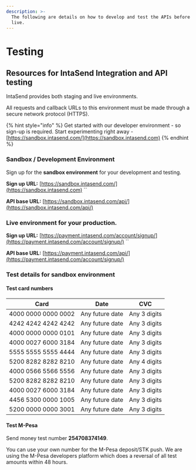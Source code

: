```yaml
---
description: >-
  The following are details on how to develop and test the APIs before going
  live.
---
```


# Testing

## Resources for IntaSend Integration and API testing

IntaSend provides both staging and live environments.

All requests and callback URLs to this environment must be made through a secure network protocol (HTTPS).&#x20;

{% hint style="info" %}
Get started with our developer environment - so sign-up is required. Start experimenting right away - [https://sandbox.intasend.com/](https://sandbox.intasend.com)
{% endhint %}

### Sandbox / Development Environment

Sign up for the **sandbox environment** for your development and testing.

**Sign up URL:** [https://sandbox.intasend.com/](https://sandbox.intasend.com) ``&#x20;

**API base URL:** [https://sandbox.intasend.com/api/](https://sandbox.intasend.com/api/)

### **Live environment** for your production.

**Sign up URL:** [https://payment.intasend.com/account/signup/](https://payment.intasend.com/account/signup/) ``&#x20;

**API base URL:** [https://payment.intasend.com/api/](https://payment.intasend.com/account/signup/)

### Test details for sandbox environment

#### Test card numbers

| Card                | Date            | CVC          |
| ------------------- | --------------- | ------------ |
| 4000 0000 0000 0002 | Any future date | Any 3 digits |
| 4242 4242 4242 4242 | Any future date | Any 3 digits |
| 4000 0000 0000 0101 | Any future date | Any 3 digits |
| 4000 0027 6000 3184 | Any future date | Any 3 digits |
| 5555 5555 5555 4444 | Any future date | Any 3 digits |
| 5200 8282 8282 8210 | Any future date | Any 4 digits |
| 4000 0566 5566 5556 | Any future date | Any 3 digits |
| 5200 8282 8282 8210 | Any future date | Any 3 digits |
| 4000 0027 6000 3184 | Any future date | Any 3 digits |
| 4456 5300 0000 1005 | Any future date | Any 3 digits |
| 5200 0000 0000 3001 | Any future date | Any 3 digits |

#### Test M-Pesa

Send money test number **254708374149**.

You can use your own number for the M-Pesa deposit/STK push. We are using the M-Pesa developers platform which does a reversal of all test amounts within 48 hours.
